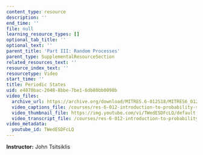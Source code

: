 ```yaml
---
content_type: resource
description: ''
end_time: ''
file: null
learning_resource_types: []
optional_tab_title: ''
optional_text: ''
parent_title: 'Part III: Random Processes'
parent_type: SupplementalResourceSection
related_resources_text: ''
resource_index_text: ''
resourcetype: Video
start_time: ''
title: Periodic States
uid: e4870bac-2048-8bbe-7be1-6db80bb0098b
video_files:
  archive_url: https://archive.org/download/MITRES.6-012S18/MITRES6_012S18_L25-06_300k.mp4
  video_captions_file: /courses/res-6-012-introduction-to-probability-spring-2018/44a51f812c3e5020af00f821d8ed04bc_TWedESDFcLQ.vtt
  video_thumbnail_file: https://img.youtube.com/vi/TWedESDFcLQ/default.jpg
  video_transcript_file: /courses/res-6-012-introduction-to-probability-spring-2018/0961d0efdcfe4646abff07af3cff821b_TWedESDFcLQ.pdf
video_metadata:
  youtube_id: TWedESDFcLQ
---
```


**Instructor:** John Tsitsiklis